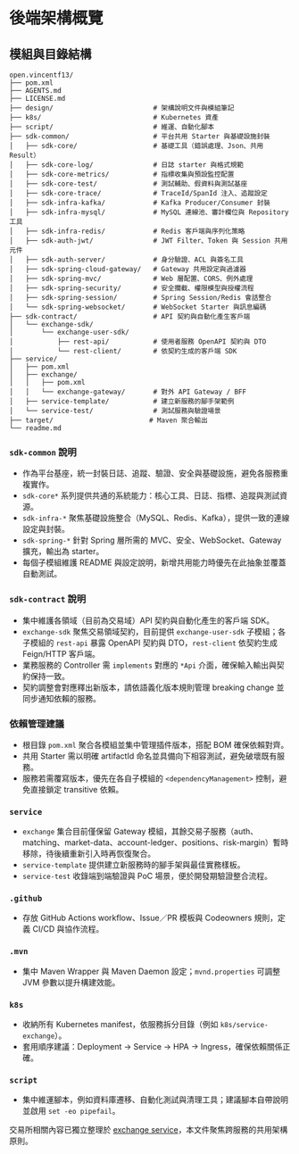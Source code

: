 # 後端架構概覽

## 模組與目錄結構

```
open.vincentf13/
├── pom.xml
├── AGENTS.md
├── LICENSE.md
├── design/                         # 架構說明文件與模組筆記
├── k8s/                            # Kubernetes 資產
├── script/                         # 維運、自動化腳本
├── sdk-common/                     # 平台共用 Starter 與基礎設施封裝
│   ├── sdk-core/                   # 基礎工具（錯誤處理、Json、共用 Result）
│   ├── sdk-core-log/               # 日誌 starter 與格式規範
│   ├── sdk-core-metrics/           # 指標收集與預設監控配置
│   ├── sdk-core-test/              # 測試輔助、假資料與測試基座
│   ├── sdk-core-trace/             # TraceId/SpanId 注入、追蹤設定
│   ├── sdk-infra-kafka/            # Kafka Producer/Consumer 封裝
│   ├── sdk-infra-mysql/            # MySQL 連線池、審計欄位與 Repository 工具
│   ├── sdk-infra-redis/            # Redis 客戶端與序列化策略
│   ├── sdk-auth-jwt/               # JWT Filter、Token 與 Session 共用元件
│   ├── sdk-auth-server/            # 身分驗證、ACL 與簽名工具
│   ├── sdk-spring-cloud-gateway/   # Gateway 共用設定與過濾器
│   ├── sdk-spring-mvc/             # Web 層配置、CORS、例外處理
│   ├── sdk-spring-security/        # 安全攔截、權限模型與授權流程
│   ├── sdk-spring-session/         # Spring Session/Redis 會話整合
│   └── sdk-spring-websocket/       # WebSocket Starter 與訊息編碼
├── sdk-contract/                   # API 契約與自動化產生客戶端
│   └── exchange-sdk/
│       └── exchange-user-sdk/
│           ├── rest-api/           # 使用者服務 OpenAPI 契約與 DTO
│           └── rest-client/        # 依契約生成的客戶端 SDK
├── service/
│   ├── pom.xml
│   ├── exchange/
│   │   ├── pom.xml
│   │   └── exchange-gateway/       # 對外 API Gateway / BFF
│   ├── service-template/           # 建立新服務的腳手架範例
│   └── service-test/               # 測試服務與驗證場景
├── target/                        # Maven 聚合輸出
└── readme.md
```

### `sdk-common` 說明

- 作為平台基座，統一封裝日誌、追蹤、驗證、安全與基礎設施，避免各服務重複實作。
- `sdk-core*` 系列提供共通的系統能力：核心工具、日誌、指標、追蹤與測試資源。
- `sdk-infra-*` 聚焦基礎設施整合（MySQL、Redis、Kafka），提供一致的連線設定與封裝。
- `sdk-spring-*` 針對 Spring 層所需的 MVC、安全、WebSocket、Gateway 擴充，輸出為 starter。
- 每個子模組維護 README 與設定說明，新增共用能力時優先在此抽象並覆蓋自動測試。

### `sdk-contract` 說明

- 集中維護各領域（目前為交易域）API 契約與自動化產生的客戶端 SDK。
- `exchange-sdk` 聚焦交易領域契約，目前提供 `exchange-user-sdk` 子模組；各子模組的 `rest-api` 暴露 OpenAPI 契約與 DTO，`rest-client` 依契約生成 Feign/HTTP 客戶端。
- 業務服務的 Controller 需 `implements` 對應的 `*Api` 介面，確保輸入輸出與契約保持一致。
- 契約調整會對應釋出新版本，請依語義化版本規則管理 breaking change 並同步通知依賴的服務。

### 依賴管理建議

- 根目錄 `pom.xml` 聚合各模組並集中管理插件版本，搭配 BOM 確保依賴對齊。
- 共用 Starter 需以明確 artifactId 命名並具備向下相容測試，避免破壞既有服務。
- 服務若需覆寫版本，優先在各自子模組的 `<dependencyManagement>` 控制，避免直接鎖定 transitive 依賴。

### `service`

- `exchange` 集合目前僅保留 Gateway 模組，其餘交易子服務（auth、matching、market-data、account-ledger、positions、risk-margin）暫時移除，待後續重新引入時再恢復聚合。
- `service-template` 提供建立新服務時的腳手架與最佳實務樣板。
- `service-test` 收錄端到端驗證與 PoC 場景，便於開發期驗證整合流程。

### `.github`

- 存放 GitHub Actions workflow、Issue／PR 模板與 Codeowners 規則，定義 CI/CD 與協作流程。

### `.mvn`

- 集中 Maven Wrapper 與 Maven Daemon 設定；`mvnd.properties` 可調整 JVM 參數以提升構建效能。

### `k8s`

- 收納所有 Kubernetes manifest，依服務拆分目錄（例如 `k8s/service-exchange`）。
- 套用順序建議：Deployment → Service → HPA → Ingress，確保依賴關係正確。

### `script`

- 集中維運腳本，例如資料庫遷移、自動化測試與清理工具；建議腳本自帶說明並啟用 `set -eo pipefail`。


交易所相關內容已獨立整理於 [exchange service](exchange.md)，本文件聚焦跨服務的共用架構原則。
